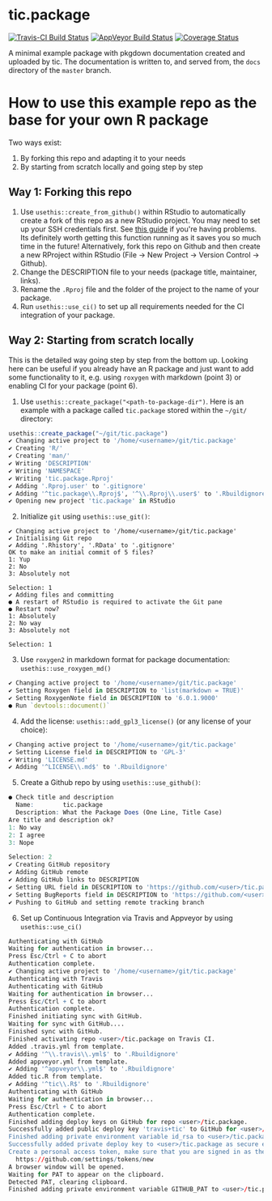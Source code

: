 # tic.package

[![Travis-CI Build Status](https://travis-ci.org/krlmlr/tic.package.svg?branch=master)](https://travis-ci.org/krlmlr/tic.package) [![AppVeyor Build Status](https://ci.appveyor.com/api/projects/status/github/krlmlr/tic.package?branch=master&svg=true)](https://ci.appveyor.com/project/krlmlr/tic-package) [![Coverage Status](https://codecov.io/gh/krlmlr/tic.package/branch/master/graph/badge.svg)](https://codecov.io/github/krlmlr/tic.package?branch=master)

A minimal example package with pkgdown documentation created and uploaded by tic.
The documentation is written to, and served from, the `docs` directory of the `master` branch.

# How to use this example repo as the base for your own R package

Two ways exist:  
1. By forking this repo and adapting it to your needs  
2. By starting from scratch locally and going step by step

## Way 1: Forking this repo

1. Use `usethis::create_from_github()` within RStudio to automatically create a fork of this repo as a new RStudio project. You may need to set up your SSH credentials first. See [this guide](http://happygitwithr.com/ssh-keys.html) if you're having problems. Its definitely worth getting this function running as it saves you so much time in the future! Alternatively, fork this repo on Github and then create a new RProject within RStudio (File -> New Project -> Version Control -> Github). 
2. Change the DESCRIPTION file to your needs (package title, maintainer, links).
3. Rename the `.Rproj` file and the folder of the project to the name of your package.
4. Run `usethis::use_ci()` to set up all requirements needed for the CI integration of your package.

## Way 2: Starting from scratch locally

This is the detailed way going step by step from the bottom up.
Looking here can be useful if you already have an R package and just want to add some functionality to it, e.g. using `roxygen` with markdown (point 3) or enabling CI for your package (point 6).

1. Use `usethis::create_package("<path-to-package-dir")`. Here is an example with a package called `tic.package` stored within the `~/git/` directory:

```r
usethis::create_package("~/git/tic.package")
✔ Changing active project to '/home/<username>/git/tic.package'
✔ Creating 'R/'
✔ Creating 'man/'
✔ Writing 'DESCRIPTION'
✔ Writing 'NAMESPACE'
✔ Writing 'tic.package.Rproj'
✔ Adding '.Rproj.user' to '.gitignore'
✔ Adding '^tic.package\\.Rproj$', '^\\.Rproj\\.user$' to '.Rbuildignore'
✔ Opening new project 'tic.package' in RStudio
```

2. Initialize `git` using `usethis::use_git()`:

```
✔ Changing active project to '/home/<username>/git/tic.package'
✔ Initialising Git repo
✔ Adding '.Rhistory', '.RData' to '.gitignore'
OK to make an initial commit of 5 files?
1: Yup
2: No
3: Absolutely not

Selection: 1
✔ Adding files and committing
● A restart of RStudio is required to activate the Git pane
● Restart now?
1: Absolutely
2: No way
3: Absolutely not

Selection: 1
```

3. Use `roxygen2` in markdown format for package documentation: `usethis::use_roxygen_md()`

```r
✔ Changing active project to '/home/<username>/git/tic.package'
✔ Setting Roxygen field in DESCRIPTION to 'list(markdown = TRUE)'
✔ Setting RoxygenNote field in DESCRIPTION to '6.0.1.9000'
● Run `devtools::document()`
```

4. Add the license: `usethis::add_gpl3_license()` (or any license of your choice):

```r
✔ Changing active project to '/home/<username>/git/tic.package'
✔ Setting License field in DESCRIPTION to 'GPL-3'
✔ Writing 'LICENSE.md'
✔ Adding '^LICENSE\\.md$' to '.Rbuildignore'
```

5. Create a Github repo by using `usethis::use_github()`:

```r
● Check title and description
  Name:        tic.package
  Description: What the Package Does (One Line, Title Case)
Are title and description ok?
1: No way
2: I agree
3: Nope

Selection: 2
✔ Creating GitHub repository
✔ Adding GitHub remote
✔ Adding GitHub links to DESCRIPTION
✔ Setting URL field in DESCRIPTION to 'https://github.com/<user>/tic.package'
✔ Setting BugReports field in DESCRIPTION to 'https://github.com/<user>/tic.package/issues'
✔ Pushing to GitHub and setting remote tracking branch
```

6. Set up Continuous Integration via Travis and Appveyor by using `usethis::use_ci()`

```r
Authenticating with GitHub
Waiting for authentication in browser...
Press Esc/Ctrl + C to abort
Authentication complete.
✔ Changing active project to '/home/<username>/git/tic.package'
Authenticating with Travis
Authenticating with GitHub
Waiting for authentication in browser...
Press Esc/Ctrl + C to abort
Authentication complete.
Finished initiating sync with GitHub.
Waiting for sync with GitHub....
Finished sync with GitHub.
Finished activating repo <user>/tic.package on Travis CI.
Added .travis.yml from template.
✔ Adding '^\\.travis\\.yml$' to '.Rbuildignore'
Added appveyor.yml from template.
✔ Adding '^appveyor\\.yml$' to '.Rbuildignore'
Added tic.R from template.
✔ Adding '^tic\\.R$' to '.Rbuildignore'
Authenticating with GitHub
Waiting for authentication in browser...
Press Esc/Ctrl + C to abort
Authentication complete.
Finished adding deploy keys on GitHub for repo <user>/tic.package.
Successfully added public deploy key 'travis+tic' to GitHub for <user>/tic.package. You should receive a confirmation e-mail from GitHub. Delete the key in the repository's settings when you no longer need it.
Finished adding private environment variable id_rsa to <user>/tic.package on Travis CI.
Successfully added private deploy key to <user>/tic.package as secure environment variable id_rsa to Travis CI.
Create a personal access token, make sure that you are signed in as the correct user. The suggested description 'travis+tic for <user>/tic.package' has been copied to the clipboard. If you use this token only to avoid GitHub's rate limit, you can leave all scopes unchecked. Then, copy the new token to the clipboard, it will be detected and applied automatically. Please visit
  https://github.com/settings/tokens/new
A browser window will be opened.
Waiting for PAT to appear on the clipboard.
Detected PAT, clearing clipboard.
Finished adding private environment variable GITHUB_PAT to <user>/tic.package on Travis CI.
```
